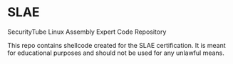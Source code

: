 # SLAE
SecurityTube Linux Assembly Expert Code Repository

This repo contains shellcode created for the SLAE certification. It is meant for educational purposes and should not be used for any unlawful means.
